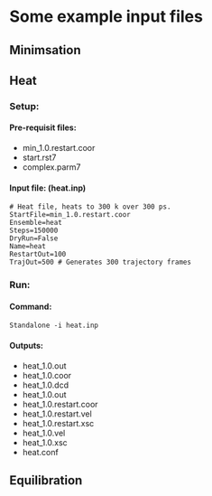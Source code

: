 # Some example input files

## Minimsation

## Heat

### Setup:
#### Pre-requisit files:

* min_1.0.restart.coor
* start.rst7
* complex.parm7

#### Input file: (heat.inp)

    # Heat file, heats to 300 k over 300 ps.
    StartFile=min_1.0.restart.coor
    Ensemble=heat
    Steps=150000
    DryRun=False
    Name=heat
    RestartOut=100
    TrajOut=500 # Generates 300 trajectory frames

### Run: 

#### Command: 

`Standalone -i heat.inp`

#### Outputs:

* heat_1.0.out
* heat_1.0.coor
* heat_1.0.dcd
* heat_1.0.out
* heat_1.0.restart.coor
* heat_1.0.restart.vel
* heat_1.0.restart.xsc
* heat_1.0.vel
* heat_1.0.xsc
* heat.conf

## Equilibration